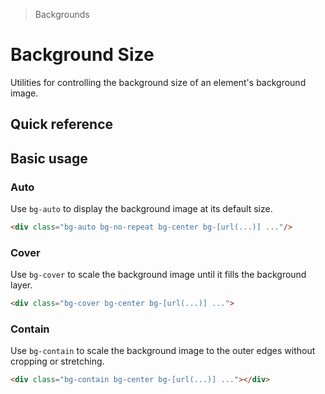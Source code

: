 > Backgrounds

# Background Size

Utilities for controlling the background size of an element's background image.

## Quick reference

<qr-table />

## Basic usage

### Auto

Use `bg-auto` to display the background image at its default size.

<example-container class="p-0! overflow-hidden ex-bg--striped">
  <div class="h-144 bg-auto bg-center bg-no-repeat bg-[url(/tech-docs/classes/20s-scientists.jpg)]"></div>
</example-container>

```html
<div class="bg-auto bg-no-repeat bg-center bg-[url(...)] ..."/>
```

### Cover
Use `bg-cover` to scale the background image until it fills the background layer.

<example-container class="p-0! overflow-hidden ex-bg--striped">
  <div class="h-144 bg-cover bg-center bg-no-repeat bg-[url(/tech-docs/classes/20s-scientists.jpg)]"></div>
</example-container>

```html
<div class="bg-cover bg-center bg-[url(...)] ...">
```

### Contain
Use `bg-contain` to scale the background image to the outer edges without cropping or stretching.

<example-container class="p-0! overflow-hidden ex-bg--striped">
  <div class="h-144 bg-auto bg-contain bg-no-repeat bg-[url(/tech-docs/classes/20s-scientists.jpg)]"></div>
</example-container>

```html
<div class="bg-contain bg-center bg-[url(...)] ..."></div>
```
